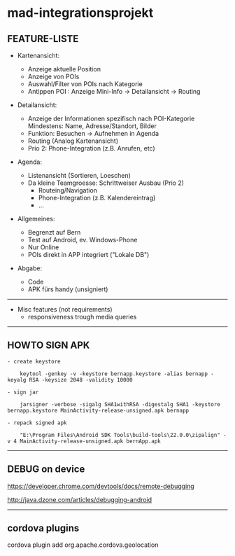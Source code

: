 # mad-integrationsprojekt


FEATURE-LISTE
-------------

- Kartenansicht:
    - Anzeige aktuelle Position
    - Anzeige von POIs
    - Auswahl/Filter von POIs nach Kategorie
    - Antippen POI : Anzeige Mini-Info -> Detailansicht
                                       -> Routing

- Detailansicht:
    - Anzeige der Informationen spezifisch nach POI-Kategorie
      Mindestens: Name, Adresse/Standort, Bilder
    - Funktion: Besuchen -> Aufnehmen in Agenda
    - Routing (Analog Kartenansicht)
    - Prio 2: Phone-Integration (z.B. Anrufen, etc)

- Agenda:
    - Listenansicht (Sortieren, Loeschen)
    - Da kleine Teamgroesse: Schrittweiser Ausbau (Prio 2)
      - Routeing/Navigation
      - Phone-Integration (z.B. Kalendereintrag)
      - ...

- Allgemeines:
    - Begrenzt auf Bern
    - Test auf Android, ev. Windows-Phone
    - Nur Online
    - POIs direkt in APP integriert ("Lokale DB")


- Abgabe:
    - Code
    - APK fürs handy (unsigniert)


------------------
- Misc features (not requirements)
    - responsiveness trough media queries



------------------
HOWTO SIGN APK
------------------
    - create keystore

        keytool -genkey -v -keystore bernapp.keystore -alias bernapp -keyalg RSA -keysize 2048 -validity 10000

    - sign jar

        jarsigner -verbose -sigalg SHA1withRSA -digestalg SHA1 -keystore bernapp.keystore MainActivity-release-unsigned.apk bernapp

    - repack signed apk

        "E:\Program Files\Android SDK Tools\build-tools\22.0.0\zipalign" -v 4 MainActivity-release-unsigned.apk bernApp.apk



----------------
DEBUG on device
----------------
https://developer.chrome.com/devtools/docs/remote-debugging

http://java.dzone.com/articles/debugging-android



----------------
cordova plugins
----------------
cordova plugin add org.apache.cordova.geolocation